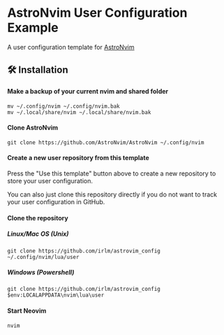 # AstroNvim User Configuration Example

A user configuration template for [AstroNvim](https://github.com/AstroNvim/AstroNvim)

## 🛠️ Installation

#### Make a backup of your current nvim and shared folder

```shell
mv ~/.config/nvim ~/.config/nvim.bak
mv ~/.local/share/nvim ~/.local/share/nvim.bak
```

#### Clone AstroNvim

```shell
git clone https://github.com/AstroNvim/AstroNvim ~/.config/nvim
```

#### Create a new user repository from this template

Press the "Use this template" button above to create a new repository to store your user configuration.

You can also just clone this repository directly if you do not want to track your user configuration in GitHub.

#### Clone the repository

##### Linux/Mac OS (Unix)

```shell
git clone https://github.com/irlm/astrovim_config ~/.config/nvim/lua/user
```

##### Windows (Powershell)

```shell
git clone https://github.com/irlm/astrovim_config $env:LOCALAPPDATA\nvim\lua\user
```

#### Start Neovim

```shell
nvim
```
